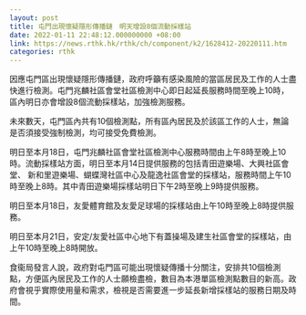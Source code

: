 ```yaml
---
layout: post
title: 屯門出現懷疑隱形傳播鏈　明天增設8個流動採樣站
date: 2022-01-11 22:48:12.000000000 +08:00
link: https://news.rthk.hk/rthk/ch/component/k2/1628412-20220111.htm
categories: rthk
---
```


因應屯門區出現懷疑隱形傳播鏈，政府呼籲有感染風險的當區居民及工作的人士盡快進行檢測。屯門兆麟社區會堂社區檢測中心即日起延長服務時間至晚上10時，區內明日亦會增設8個流動採樣站，加強檢測服務。
 
未來數天，屯門區內共有10個檢測點，所有區內居民及於該區工作的人士，無論是否須接受強制檢測，均可接受免費檢測。

明日至本月18日，屯門兆麟社區會堂社區檢測中心服務時間由上午8時至晚上10時。流動採樣站方面，明日至本月14日提供服務的包括青田遊樂場、大興社區會堂、 新和里遊樂場、蝴蝶灣社區中心及龍逸社區會堂的採樣站，服務時間上午10時至晚上8時。其中青田遊樂場採樣站明日下午2時至晚上9時提供服務。

明日至本月18日，友愛體育館及友愛足球場的採樣站由上午10時至晚上8時提供服務。
    
明日至本月21日，安定/友愛社區中心地下有蓋操場及建生社區會堂的採樣站，由上午10時至晚上8時開放。
   
食衞局發言人說，政府對屯門區可能出現懷疑傳播十分關注，安排共10個檢測點，方便區內居民及工作的人士願檢盡檢，數目為本港單區檢測點數目的新高。政府會視乎實際使用量和需求，檢視是否需要進一步延長新增採樣站的服務日期及時間。
